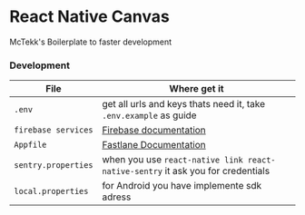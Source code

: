 # React Native Canvas

McTekk's Boilerplate to faster development

### Development

| File | Where get it|
| --- | --- |
|`.env` | get all urls and keys thats need it, take `.env.example` as guide |
| `firebase services` | [Firebase documentation](https://rnfirebase.io/docs/v5.x.x/installation/initial-setup) |
| `Appfile` | [Fastlane Documentation](https://docs.fastlane.tools/codesigning/getting-started/) |
| `sentry.properties` | when you use `react-native link react-native-sentry` it ask you for credentials |
| `local.properties` | for Android you have implemente sdk adress |

